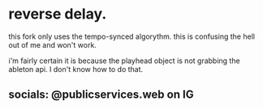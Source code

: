 # reverse delay.
this fork only uses the tempo-synced algorythm.
this is confusing the hell out of me and won't work.

i'm fairly certain it is because the playhead object is not grabbing the ableton api. I don't know how to do that.


socials:
@publicservices.web on IG
------------------
